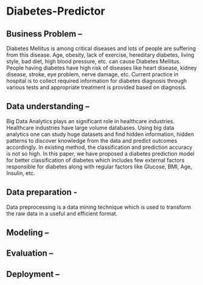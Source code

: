 # Diabetes-Predictor

## Business Problem –
  Diabetes Mellitus is among critical diseases and lots of people are suffering from this disease. Age, obesity, lack of exercise, hereditary diabetes, living style, bad diet, high blood pressure, etc. can cause Diabetes Mellitus. People having diabetes have high risk of diseases like heart disease, kidney disease, stroke, eye problem, nerve damage, etc. Current practice in hospital is to collect required information for diabetes diagnosis through various tests and appropriate treatment is provided based on diagnosis.
## Data understanding –
 Big Data Analytics plays an significant role in healthcare industries. Healthcare industries have large volume databases. Using big data analytics one can study huge datasets and find hidden information, hidden patterns to discover knowledge from the data and predict outcomes accordingly. In existing method, the classification and prediction accuracy is not so high. In this paper, we have proposed a diabetes prediction model for better classification of diabetes which includes few external factors responsible for diabetes along with regular factors like Glucose, BMI, Age, Insulin, etc. 
## Data preparation - 
  Data preprocessing is a data mining technique which is used to transform the raw data in a useful and efficient format.
## Modeling – 
## Evaluation – 
## Deployment – 
